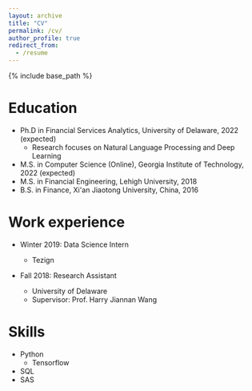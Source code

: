 ```yaml
---
layout: archive
title: "CV"
permalink: /cv/
author_profile: true
redirect_from:
  - /resume
---
```


{% include base_path %}

Education
======
* Ph.D in Financial Services Analytics, University of Delaware, 2022 (expected)
  * Research focuses on Natural Language Processing and Deep Learning
* M.S. in Computer Science (Online), Georgia Institute of Technology, 2022 (expected)
* M.S. in Financial Engineering, Lehigh University, 2018
* B.S. in Finance, Xi'an Jiaotong University, China, 2016

Work experience
======
* Winter 2019: Data Science Intern
  * Tezign

* Fall 2018: Research Assistant
  * University of Delaware
  * Supervisor: Prof. Harry Jiannan Wang
  
Skills
======
* Python
  * Tensorflow
* SQL
* SAS

